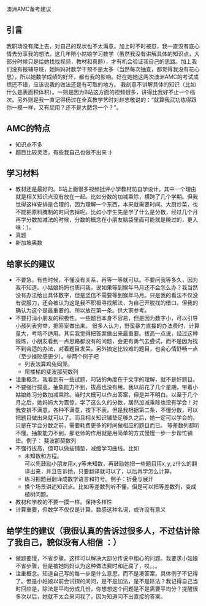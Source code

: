 澳洲AMC备考建议

## 引言

我职场没有爬上去，对自己的现状也不太满意。加上时不时被怼，我一直没有底心情去分享我的想法。这几年陪小姑娘学习数学（虽然我没有讲解具体的知识点，大部分时候只是给她找找视频，教材和真题），才有机会验证我自己的思路。加上我们没有报辅导班，她妈妈对数学干预不是太多（当然每次抽查，都觉得我没有花心思），所以她数学成绩的好坏，都有我的影响。好在她她这两次澳洲AMC的考试成绩还不错，应该说我的做法还是有可取的地方。
我刻意不讲解具体的知识（比如什么是表面积体积）。一则是因为B站这方面的视频很多，讲得比我好不止一个档次。另外则是我一直记得杨过在全真教学艺时对赵志敬说的：“就算我武功练得跟你一模一样，又有屁用？还不是大脓包一个？”。 

## AMC的特点
- 知识点不多
- 题目比较灵活，有些我自己也做不出来 :)

## 学习材料
- 教材还是最好的。B站上面很多视频批评小学教材防自学设计。其中一个理由就是相关知识点没有放在一起。比如分数的加减乘除，横跨了几个学期。但我觉得这样安排是合理的，因为理解一个东西，本来就需要时间。大厨炒菜，也不能把原料腌制的时间去掉呢。比如小学生先是学了什么是分数，经过几个月再学分数加减法的时候，分数的概念在小朋友脑袋里面可能就是腌过的，更入味：）。
- 真题
- 新加坡奥数

## 给家长的建议
- 不要急。有些时候，不懂没有关系，再等一等就可以。不要问我等多久，因为我不知道。小姑娘妈妈也质问我，说如果等到猴年马月还不会怎么办？我当然没有办法给出具体数字，但是坚信不需要等到猴年马月。只是我的看法不仅没有说服力，还会被认为这是我不积极寻找解法，为自己开脱找的借口。但我的确认为这个是最重要的。所以放在第一条。供大家参考。  
- 不要打消小朋友的积极性。一些题目本身不容易，但是因为数字小，可以引导小孩列表穷举，把答案做出来。 很多人认为，野蛮暴力直接的办法费时，计算量大，考场不适用。其实我觉得把答案做出来最重要。拔高一点说，经过这种锻炼，小朋友看到一点思路都没有的问题，会更有勇气去尝试，而不是因为找不到合适的办法，对着题目发呆。另外搞定比较难的题目，也会心情舒畅一点（至少挫败感更少）。举两个例子吧
    - 列表法算鸡兔同笼。  
    - 爬楼梯的斐波那契数列  
- 注重概念。我看到有一些试题，叼钻的角度在于文字的理解，就不是好题目。
- 不要强行拔高。抽象能力不到，拔高也没有用。我以前花了几个星期，带着小姑娘练习分数加减乘除。当时大概可以作出答案，但是并不明白。以至于几个月之后，她妈妈大为震惊，学了这么久的分数，居然加减乘除也没有学会！对我安排不满意，各种不满意，按下不表。但是我根据第二条，不懂分数，可以把题目做出来就可以了。而且相关知识铺垫足够久之后，她一定可以学会的。只是在学会分数之前，需要耗费更多的时间做相应的题目而已。 等差数列都听不懂。抽象能力不到，那老师的作用就是用简单的方式慢慢一步一步帮忙铺垫。例子： 斐波那契数列
- 不强行拔高，但可以做些铺垫，减缓学习曲线。比如
    - 未知数和方程。  
      可以先鼓励小朋友用$x, y$等未知数，再鼓励她把一些题目用$x,y,z$什么的翻译出来，并且告诉她，只要翻译就可以了，以后再学怎么计算。
    - 练习把题目翻译成数学语言和符号。例子：折叠与展开
    - 换个场景讲述知识点。比如等差数列听不懂，但是可以把等差数列，变成植树问题。
- 教材和学校的不要一摸一样。保持多样性
- 计算重要，但数学不仅仅是计算。数感这种名词，或许没有意义

## 给学生的建议（我很认真的告诉过很多人，不过估计除了我自己，貌似没有人相信 ：）
- 做题要慢，不省步骤。这样可以解决大部分传说中粗心的问题。我要求小姑娘不省步骤，但是被她妈妈认为这种做法费时和迂腐了，哎。。。
- 注重概念。知道自己写的每一步是什么意思。而不是凑答案。具体例子不记得了。但是小姑娘以前会试探的问问，是不是加法，是不是除法？我记得自己当时回应是，除法是平均分成几份，你想想这个问题是不是需要平均分？提醒很多次以后，她就不太会来问我了，因为知道问不出直接的答案。
